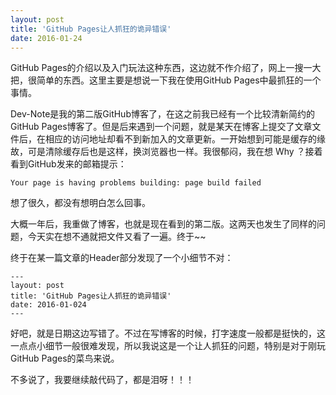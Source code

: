 ```yaml
---
layout: post
title: 'GitHub Pages让人抓狂的诡异错误'
date: 2016-01-24
---
```


GitHub Pages的介绍以及入门玩法这种东西，这边就不作介绍了，网上一搜一大把，很简单的东西。这里主要是想说一下我在使用GitHub Pages中最抓狂的一个事情。

Dev-Note是我的第二版GitHub博客了，在这之前我已经有一个比较清新简约的GitHub Pages博客了。但是后来遇到一个问题，就是某天在博客上提交了文章文件后，在相应的访问地址却看不到新加入的文章更新。一开始想到可能是缓存的缘故，可是清除缓存后也是这样，换浏览器也一样。我很郁闷，我在想 Why ？接着看到GitHub发来的邮箱提示：

	Your page is having problems building: page build failed

想了很久，都没有想明白怎么回事。

大概一年后，我重做了博客，也就是现在看到的第二版。这两天也发生了同样的问题，今天实在想不通就把文件又看了一遍。终于~~

终于在某一篇文章的Header部分发现了一个小细节不对：

	---
	layout: post
	title: 'GitHub Pages让人抓狂的诡异错误'
	date: 2016-01-024
	---

好吧，就是日期这边写错了。不过在写博客的时候，打字速度一般都是挺快的，这一点点小细节一般很难发现，所以我说这是一个让人抓狂的问题，特别是对于刚玩GitHub Pages的菜鸟来说。

不多说了，我要继续敲代码了，都是泪呀！！！
